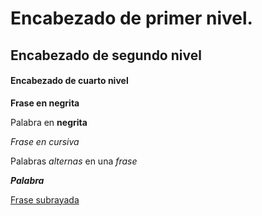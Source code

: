 # Encabezado de primer nivel.
## Encabezado de segundo nivel
#### Encabezado de cuarto nivel
**Frase en negrita**

Palabra en **negrita**

*Frase en cursiva*

Palabras *alternas* en una *frase*

**_Palabra_**

<u> Frase subrayada </u> 
